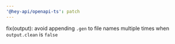 ```yaml
---
'@hey-api/openapi-ts': patch
---
```


fix(output): avoid appending `.gen` to file names multiple times when `output.clean` is `false`
